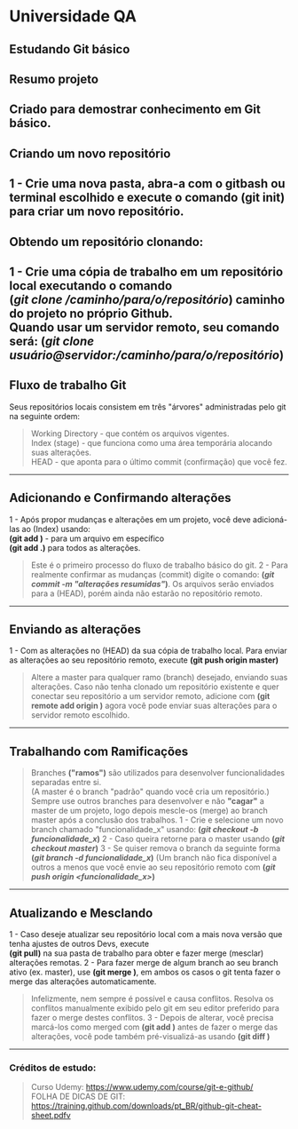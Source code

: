 # Universidade QA
Estudando **Git básico**
---
## Resumo projeto
Criado para demostrar conhecimento em Git básico.
---
## Criando um novo repositório
1 - Crie uma nova pasta, abra-a com o gitbash ou terminal escolhido e execute o comando **(git init)** para criar um novo repositório.
---
## Obtendo um repositório clonando:
1 - Crie uma cópia de trabalho em um repositório local executando o comando<br> **(*git clone /caminho/para/o/repositório*)**
caminho do projeto no próprio Github.<br>
Quando usar um servidor remoto, seu comando será: **(*git clone usuário@servidor:/caminho/para/o/repositório*)**
---
## Fluxo de trabalho Git
Seus repositórios locais consistem em três "árvores" administradas pelo git na seguinte ordem:
> Working Directory -  que contém os arquivos vigentes.<br>
> Index (stage) - que funciona como uma área temporária alocando suas alterações.<br>
> HEAD - que aponta para o último commit (confirmação) que você fez.<br>
---
## Adicionando e Confirmando alterações
1 - Após propor mudanças e alterações em um projeto, você deve adicioná-las ao (Index) usando:<br>
**(git add <arquivo>)** - para um arquivo em específico<br>
**(git add .)**  para todos as alterações.<br>
> Este é o primeiro processo do fluxo de trabalho básico do git.
2 - Para realmente confirmar as mudanças (commit) digite o comando: **(*git commit -m "alterações resumidas"*)**.
Os arquivos serão enviados para a (HEAD), porém ainda não estarão no repositório remoto.
---
## Enviando as alterações
1 - Com as alterações no (HEAD) da sua cópia de trabalho local. Para enviar as alterações ao seu repositório remoto, execute
**(git push origin master)**<br>
> Altere a master para qualquer ramo (branch) desejado, enviando suas alterações.
Caso não tenha clonado um repositório existente e quer conectar seu repositório a um servidor remoto, adicione com
**(git remote add origin <servidor>)** agora você pode enviar suas alterações para o servidor remoto escolhido.
---
## Trabalhando com Ramificações
> Branches **("ramos")** são utilizados para desenvolver funcionalidades separadas entre si.<br>
(A master é o branch "padrão" quando você cria um repositório.)
> Sempre use outros branches para desenvolver e não **"cagar"** a master de um projeto, logo depois mescle-os (merge) ao branch master após a conclusão dos trabalhos.
1 - Crie e selecione um novo branch chamado "funcionalidade_x" usando: **(*git checkout -b funcionalidade_x*)**
2 - Caso queira retorne para o master usando **(*git checkout master*)**
3 - Se quiser remova o branch da seguinte forma **(*git branch -d funcionalidade_x*)**
(Um branch não fica disponível a outros a menos que você envie ao seu repositório remoto com **(*git push origin <funcionalidade_x>*)**
---
## Atualizando e Mesclando
1 - Caso deseje atualizar seu repositório local com a mais nova versão que tenha ajustes de outros Devs, execute<br>
 **(git pull)** na sua pasta de trabalho para obter e fazer merge (mesclar) alterações remotas.
2 - Para fazer merge de algum branch ao seu branch ativo (ex. master), use **(git merge <nome do branch>)**,
em ambos os casos o git tenta fazer o merge das alterações automaticamente.
> Infelizmente, nem sempre é possível e causa conflitos. Resolva os conflitos manualmente exibido pelo git em seu editor preferido para fazer o merge destes conflitos.
3 - Depois de alterar, você precisa marcá-los como merged com **(git add <arquivo>)** antes de fazer o merge das alterações, você pode também pré-visualizá-as usando **(git diff <branch origem> <branch destino>)**
---
### Créditos de estudo:
> Curso Udemy: https://www.udemy.com/course/git-e-github/<br>
> FOLHA DE DICAS DE GIT: https://training.github.com/downloads/pt_BR/github-git-cheat-sheet.pdfv